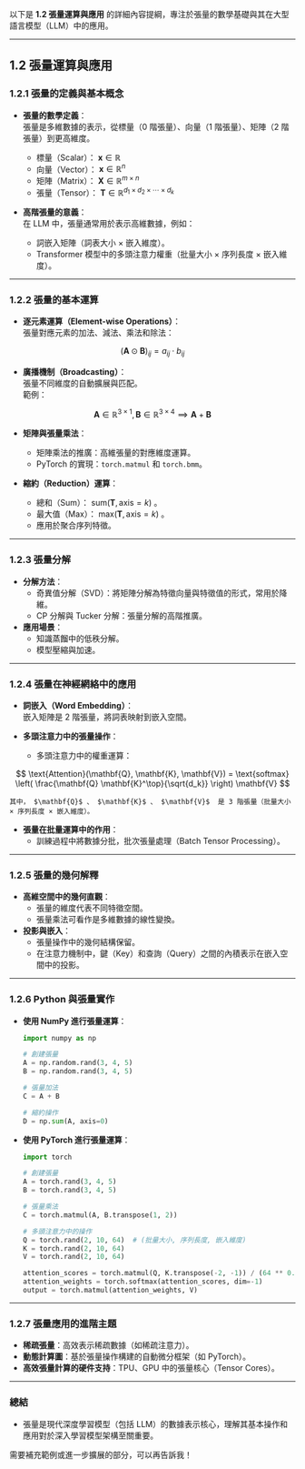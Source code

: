 以下是 **1.2 張量運算與應用** 的詳細內容提綱，專注於張量的數學基礎與其在大型語言模型（LLM）中的應用。

---

## **1.2 張量運算與應用**

### **1.2.1 張量的定義與基本概念**
- **張量的數學定義**：  
  張量是多維數據的表示，從標量（0 階張量）、向量（1 階張量）、矩陣（2 階張量）到更高維度。  
  - 標量（Scalar）： $\mathbf{x} \in \mathbb{R}$   
  - 向量（Vector）： $\mathbf{x} \in \mathbb{R}^n$   
  - 矩陣（Matrix）： $\mathbf{X} \in \mathbb{R}^{m \times n}$   
  - 張量（Tensor）： $\mathbf{T} \in \mathbb{R}^{d_1 \times d_2 \times \cdots \times d_k}$ 
  
- **高階張量的意義**：  
  在 LLM 中，張量通常用於表示高維數據，例如：  
  - 詞嵌入矩陣（詞表大小 × 嵌入維度）。  
  - Transformer 模型中的多頭注意力權重（批量大小 × 序列長度 × 嵌入維度）。  

---

### **1.2.2 張量的基本運算**
- **逐元素運算（Element-wise Operations）**：  
  張量對應元素的加法、減法、乘法和除法：  

```math
  (\mathbf{A} \odot \mathbf{B})_{ij} = a_{ij} \cdot b_{ij}

```

- **廣播機制（Broadcasting）**：  
  張量不同維度的自動擴展與匹配。  
  範例：  

```math
  \mathbf{A} \in \mathbb{R}^{3 \times 1}, \mathbf{B} \in \mathbb{R}^{3 \times 4} \implies \mathbf{A} + \mathbf{B}

```

- **矩陣與張量乘法**：  
  - 矩陣乘法的推廣：高維張量的對應維度運算。  
  - PyTorch 的實現：`torch.matmul` 和 `torch.bmm`。  

- **縮約（Reduction）運算**：  
  - 總和（Sum）： $\text{sum}(\mathbf{T}, \text{axis}=k)$ 。  
  - 最大值（Max）： $\text{max}(\mathbf{T}, \text{axis}=k)$ 。  
  - 應用於聚合序列特徵。  

---

### **1.2.3 張量分解**
- **分解方法**：  
  - 奇異值分解（SVD）：將矩陣分解為特徵向量與特徵值的形式，常用於降維。  
  - CP 分解與 Tucker 分解：張量分解的高階推廣。  
- **應用場景**：  
  - 知識蒸餾中的低秩分解。  
  - 模型壓縮與加速。  

---

### **1.2.4 張量在神經網絡中的應用**
- **詞嵌入（Word Embedding）**：  
  嵌入矩陣是 2 階張量，將詞表映射到嵌入空間。  

- **多頭注意力中的張量操作**：  
  - 多頭注意力中的權重運算：  

```math
    \text{Attention}(\mathbf{Q}, \mathbf{K}, \mathbf{V}) = \text{softmax} \left( \frac{\mathbf{Q} \mathbf{K}^\top}{\sqrt{d_k}} \right) \mathbf{V}

```
    其中， $\mathbf{Q}$ 、 $\mathbf{K}$ 、 $\mathbf{V}$  是 3 階張量（批量大小 × 序列長度 × 嵌入維度）。  

- **張量在批量運算中的作用**：  
  - 訓練過程中將數據分批，批次張量處理（Batch Tensor Processing）。  

---

### **1.2.5 張量的幾何解釋**
- **高維空間中的幾何直觀**：  
  - 張量的維度代表不同特徵空間。  
  - 張量乘法可看作是多維數據的線性變換。  
- **投影與嵌入**：  
  - 張量操作中的幾何結構保留。  
  - 在注意力機制中，鍵（Key）和查詢（Query）之間的內積表示在嵌入空間中的投影。

---

### **1.2.6 Python 與張量實作**
- **使用 NumPy 進行張量運算**：  
  ```python
  import numpy as np
  
  # 創建張量
  A = np.random.rand(3, 4, 5)
  B = np.random.rand(3, 4, 5)
  
  # 張量加法
  C = A + B
  
  # 縮約操作
  D = np.sum(A, axis=0)
  ```

- **使用 PyTorch 進行張量運算**：  
  ```python
  import torch
  
  # 創建張量
  A = torch.rand(3, 4, 5)
  B = torch.rand(3, 4, 5)
  
  # 張量乘法
  C = torch.matmul(A, B.transpose(1, 2))
  
  # 多頭注意力中的操作
  Q = torch.rand(2, 10, 64)  # (批量大小, 序列長度, 嵌入維度)
  K = torch.rand(2, 10, 64)
  V = torch.rand(2, 10, 64)
  
  attention_scores = torch.matmul(Q, K.transpose(-2, -1)) / (64 ** 0.5)
  attention_weights = torch.softmax(attention_scores, dim=-1)
  output = torch.matmul(attention_weights, V)
  ```

---

### **1.2.7 張量應用的進階主題**
- **稀疏張量**：高效表示稀疏數據（如稀疏注意力）。  
- **動態計算圖**：基於張量操作構建的自動微分框架（如 PyTorch）。  
- **高效張量計算的硬件支持**：TPU、GPU 中的張量核心（Tensor Cores）。  

---

### **總結**
- 張量是現代深度學習模型（包括 LLM）的數據表示核心，理解其基本操作和應用對於深入學習模型架構至關重要。  

需要補充範例或進一步擴展的部分，可以再告訴我！